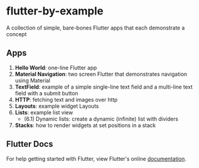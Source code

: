 # flutter-by-example
A collection of simple, bare-bones Flutter apps that each demonstrate a concept

## Apps

1. __Hello World__: one-line Flutter app
2. __Material Navigation__: two screen Flutter that demonstrates navigation using Material
3. __TextField__: example of a simple single-line text field and a multi-line text field with a submit button
4. __HTTP__: fetching text and images over http
5. __Layouts__: example widget Layouts
6. __Lists__: example list view
    * (6.1) Dynamic lists: create a dynamic (infinite) list with dividers 
7. __Stacks__: how to render widgets at set positions in a stack

## Flutter Docs

For help getting started with Flutter, view Flutter's online
[documentation](http://flutter.io/).
